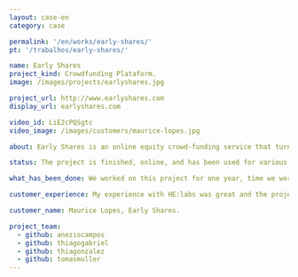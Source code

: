 ```yaml
---
layout: case-en
category: case

permalink: '/en/works/early-shares/'
pt: '/trabalhos/early-shares/'

name: Early Shares
project_kind: Crowdfunding Plataform.
image: /images/projects/earlyshares.jpg

project_url: http://www.earlyshares.com
display_url: earlyshares.com

video_id: LiE2cPQSgtc
video_image: /images/customers/maurice-lopes.jpg

about: Early Shares is an online equity crowd-funding service that turns anyone into an investor by connecting them with business owners looking to fund and sell a stake of their company.

status: The project is finished, online, and has been used for various users.

what_has_been_done: We worked on this project for one year, time we worked with no breaks, and today it's done. Now the project is being improved by the client's own team. It's a great example of a company that started with us, made the project grow until a size and then chose to continue work with his own team. Success!

customer_experience: My experience with HE:labs was great and the project was a huge success. What you guys did and your skills in web development make any task seem easy, which is amazing when dealing with web development companies. That is pretty impressive for all standards.

customer_name: Maurice Lopes, Early Shares.

project_team:
  - github: aneziocampos
  - github: thiagogabriel
  - github: thiagonzalez
  - github: tomasmuller
---
```

